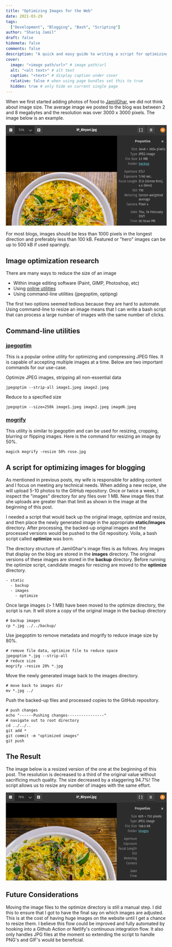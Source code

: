 ```yaml
---
title: "Optimizing Images for the Web"
date: 2021-03-29
tags:
  ["Development", "Blogging", "Bash", "Scripting"]
author: "Shariq Jamil"
draft: false
hidemeta: false
comments: false
description: "A quick and easy guide to writing a script for optimizing image size and quality for blogs or posting on the web"
cover:
  image: "<image path/url>" # image path/url
  alt: "<alt text>" # alt text
  caption: "<text>" # display caption under cover
  relative: false # when using page bundles set this to true
  hidden: true # only hide on current single page
---
```


When we first started adding photos of food to [JamilGhar](www.jamilghar.com), we did not think about image size. The average image we posted to the blog was between 2 and 8 megabytes and the resolution was over 3000 x 3000 pixels. The image below is an example.

![regular](original.png)

For most blogs, images should be less than 1000 pixels in the longest direction and preferably less than 100 kB. Featured or "hero" images can be up to 500 kB if used sparingly. 

## Image optimization research

There are many ways to reduce the size of an image

- Within image editing software (Paint, GIMP, Photoshop, etc) 
- Using [online utilities](https://www.reduceimages.com/)
- Using command-line utilities (jpegoptim, optipng)

The first two options seemed tedious because they are hard to automate. Using command-line to resize an image means that I can write a bash script that can process a large number of images with the same number of clicks.

## Command-line utilities

### [jpegoptim](https://github.com/tjko/jpegoptim)

This is a popular online utility for optimizing and compressing JPEG files. It is capable of accepting multiple images at a time. Below are two important commands for our use-case.

Optimize JPEG images, stripping all non-essential data

    jpegoptim --strip-all image1.jpeg image2.jpeg

Reduce to a specified size

    jpegoptim --size=250k image1.jpeg image2.jpeg imageN.jpeg

### [mogrify](https://imagemagick.org/script/mogrify.php)

This utility is similar to jpegoptim and can be used for resizing, cropping, blurring or flipping images. Here is the command for resizing an image by 50%. 

    magick mogrify -resize 50% rose.jpg

## A script for optimizing images for blogging

As mentioned in previous posts, my wife is responsible for adding content and I focus on meeting any technical needs. When adding a new recipe, she will upload 5-10 photos to the GitHub repository. Once or twice a week, I inspect the "images" directory for any files over 1 MB. New image files that she uploads are greater than that limit as shown in the image at the beginning of this post. 

I needed a script that would back up the original image, optimize and resize, and then place the newly generated image in the appropriate **static/images** directory. After processing, the backed-up original images and the processed versions would be pushed to the Git repository. Voila, a bash script called **optimize** was born.

The directory structure of JamilGhar's image files is as follows. Any images that display on the blog are stored in the **images** directory. The original versions of these images are stored in the **backup** directory. Before running the optimize script, candidate images for resizing are moved to the **optimize** directory. 

    - static
      - backup
      - images
        - optimize

Once large images (> 1 MB) have been moved to the optimize directory, the script is run. It will store a copy of the original image in the backup directory

    # backup images
    cp *.jpg ../../backup/

Use jpegoptim to remove metadata and mogrify to reduce image size by 80%.

    # remove file data, optimize file to reduce space
    jpegoptim *.jpg --strip-all
    # reduce size
    mogrify -resize 20% *.jpg

Move the newly generated image back to the images directory.

    # move back to images dir
    mv *.jpg ../

Push the backed-up files and processed copies to the GitHub repository. 

    # push changes
    echo "------Pushing changes----------------"
    # navigate out to root directory
    cd ../../..
    git add *
    git commit -m "optimized images"
    git push

## The Result

The image below is a resized version of the one at the beginning of this post. The resolution is decreased to a third of the original value without sacrificing much quality. The size decreased by a staggering 94.7%! The script allows us to resize any number of images with the same effort. 

![regular](processed.png)

## Future Considerations

Moving the image files to the optimize directory is still a manual step. I did this to ensure that I got to have the final say on which images are adjusted. This is at the cost of having huge images on the website until I get a chance to resize them. I believe this flow could be improved and fully automated by hooking into a Github Action or Netlify's continuous integration flow. It also only handles JPG files at the moment so extending the script to handle PNG's and GIF's would be beneficial.